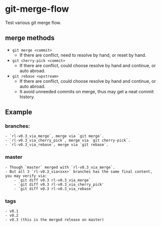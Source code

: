 # git-merge-flow

Test various git merge flow.

## merge methods
- `git merge <commit>`
  - If there are conflict, need to resolve by hand, or reset by hand.
- `git cherry-pick <commit>`
  - If there are conflict, could choose resolve by hand and continue, or auto abroad.
- `git rebase <upstream>`
  - If there are conflict, could choose resolve by hand and continue, or auto abroad.
  - It avoid unneeded commits on merge, thus may get a neat commit history.

## Example
### branches:
    - `rl-v0.3_via_merge`, merge via `git merge`.
    - `rl-v0.3_via_cherry_pick`, merge via `git cherry-pick`.
    - `rl-v0.3_via_rebase`, merge via `git rebase`.
###  master
    - Though `master` merged with `rl-v0.3_via_merge`.
    - But all 3 `rl-v0.3_via<xxx>` branches has the same final content, you may verify via:
        - `git diff v0.3 rl-v0.3_via_merge`
        - `git diff v0.3 rl-v0.3_via_cherry_pick'
        - `git diff v0.3 rl-v0.3_via_rebase'
### tags
    - v0.1
    - v0.2
    - v0.3 (this is the merged release on master)
